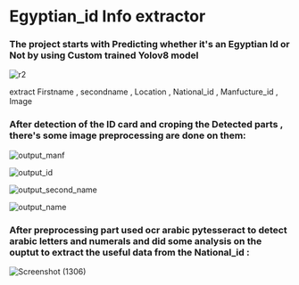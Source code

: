 <h1>Egyptian_id Info extractor</h1>

<h3>The project starts with Predicting whether it's an Egyptian Id or Not  by using Custom trained Yolov8 model</h3>

![r2](https://github.com/yassinmohamed111/egyptian-id-project/assets/108435195/e763238c-8d66-44c9-9a56-605d27632116)

<p>extract Firstname  , secondname , Location , National_id , Manfucture_id , Image </p>

<h3>After detection of the ID card and croping the Detected parts , there's some image preprocessing are done on them:</h3>

![output_manf](https://github.com/yassinmohamed111/egyptian-id-project/assets/108435195/6573a57c-89ac-4d25-b987-e30b6b635c22)

![output_id](https://github.com/yassinmohamed111/egyptian-id-project/assets/108435195/f5cb91f1-b420-4b9e-a23e-0d8be4c336c4)

![output_second_name](https://github.com/yassinmohamed111/egyptian-id-project/assets/108435195/61a37849-f077-4d8c-ab45-772cb1b47b86)

![output_name](https://github.com/yassinmohamed111/egyptian-id-project/assets/108435195/743737d5-c5b8-4b0b-83d1-adb6832657d2)

<h3>After preprocessing part used ocr arabic pytesseract to detect arabic letters and numerals and did some analysis on the ouptut to extract the useful data from the National_id  :</h3>

![Screenshot (1306)](https://github.com/yassinmohamed111/egyptian-id-project/assets/108435195/f64fbb08-c01a-4ad4-9b6c-da6b05bc1810)
